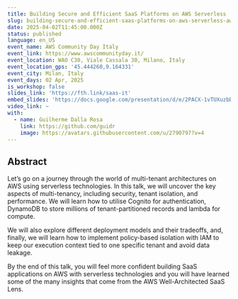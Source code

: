 ```yaml
---
title: Building Secure and Efficient SaaS Platforms on AWS Serverless
slug: building-secure-and-efficient-saas-platforms-on-aws-serverless-aws-community-day-it-2025
date: 2025-04-02T11:45:00.000Z
status: published
language: en_US
event_name: AWS Community Day Italy
event_link: https://www.awscommunityday.it/
event_location: WAO C30, Viale Cassala 30, Milano, Italy
event_location_gps: '45.444260,9.164331'
event_city: Milan, Italy
event_days: 02 Apr, 2025
is_workshop: false
slides_link: 'https://fth.link/saas-it'
embed_slides: 'https://docs.google.com/presentation/d/e/2PACX-1vTUXuzbDo3w7Cj_97n-6ISzhiIzLfD9VwlSwhH6xVo4mivUOGIiYmLQdjBmlUVbMaXJO72GpsTEhG_B/pubembed'
video_link: ~
with:
  - name: Guilherme Dalla Rosa
    link: https://github.com/guidr
    image: https://avatars.githubusercontent.com/u/2790797?v=4
---
```


## Abstract

Let’s go on a journey through the world of multi-tenant architectures on AWS
using serverless technologies. In this talk, we will uncover the key aspects of
multi-tenancy, including security, tenant isolation, and performance. We will
learn how to utilise Cognito for authentication, DynamoDB to store millions of
tenant-partitioned records and lambda for compute.

We will also explore different deployment models and their tradeoffs, and,
finally, we will learn how to implement policy-based isolation with IAM to keep
our execution context tied to one specific tenant and avoid data leakage.

By the end of this talk, you will feel more confident building SaaS applications
on AWS with serverless technologies and you will have learned some of the many
insights that come from the AWS Well-Architected SaaS Lens.
